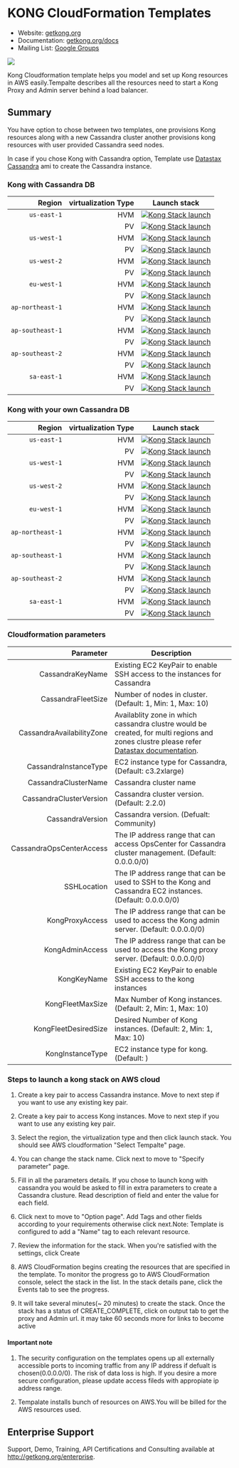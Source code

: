 # KONG CloudFormation Templates

- Website: [getkong.org][kong-url]
- Documentation: [getkong.org/docs][kong-docs]
- Mailing List: [Google Groups][google-groups-url]

[![][kong-logo]][kong-url]



Kong Cloudformation template helps you model and set up Kong resources in AWS easily.Tempalte describes all the resources need to start a Kong Proxy and Admin server behind a load balancer.


## Summary

You have option to chose between two templates, one provisions Kong resources along with a new Cassandra cluster another provisions kong resources with user provided Cassandra seed nodes. 

In case if you chose Kong with Cassandra option, Template use [Datastax Cassandra](http://docs.datastax.com/en/cassandra/2.2/cassandra/install/installAMI.html) ami to create the Cassandra instance.


###  Kong with Cassandra DB



| Region          | virtualization Type                      | Launch stack                                 |
| ---------------:|------------------------------------------:|----------------------------------------------|
| `us-east-1`          | HVM | [![Kong Stack launch][kong-stack-badge]][us-east-1-caas-hvm-stack-url]       |
|				       | PV | [![Kong Stack launch][kong-stack-badge]][us-east-1-caas-pv-stack-url]         |
| `us-west-1`          | HVM | [![Kong Stack launch][kong-stack-badge]][us-west-1-caas-hvm-stack-url]       |
|				       | PV | [![Kong Stack launch][kong-stack-badge]][us-west-1-caas-pv-stack-url]         |
| `us-west-2`          | HVM |[![Kong Stack launch][kong-stack-badge]][us-west-2-caas-hvm-stack-url]       |
|				       | PV | [![Kong Stack launch][kong-stack-badge]][us-west-2-caas-pv-stack-url]         |
| `eu-west-1`          | HVM | [![Kong Stack launch][kong-stack-badge]][eu-west-1-caas-hvm-stack-url]       |
|				       | PV | [![Kong Stack launch][kong-stack-badge]][eu-west-1-caas-pv-stack-url]         |
| `ap-northeast-1`     | HVM |[![Kong Stack launch][kong-stack-badge]][ap-northeast-1-caas-hvm-stack-url]  |
|				       | PV | [![Kong Stack launch][kong-stack-badge]][ap-northeast-1-caas-pv-stack-url]    |
| `ap-southeast-1`     | HVM |[![Kong Stack launch][kong-stack-badge]][ap-southeast-1-caas-hvm-stack-url]  |
|				       | PV | [![Kong Stack launch][kong-stack-badge]][ap-southeast-1-caas-pv-stack-url]    |
| `ap-southeast-2`     | HVM |[![Kong Stack launch][kong-stack-badge]][ap-southeast-2-caas-hvm-stack-url]  |
|				       | PV | [![Kong Stack launch][kong-stack-badge]][ap-southeast-2-caas-pv-stack-url]    |
| `sa-east-1`          | HVM| [![Kong Stack launch][kong-stack-badge]][sa-east-1-caas-hvm-stack-url]       |
|				       | PV | [![Kong Stack launch][kong-stack-badge]][sa-east-1-caas-pv-stack-url]         |

###  Kong with your own Cassandra DB


| Region          | virtualization Type                      | Launch stack                                 |
| ---------------:|------------------------------------------:|----------------------------------------------|
| `us-east-1`          | HVM | [![Kong Stack launch][kong-stack-badge]][us-east-1-hvm-stack-url]       |
				       | PV |  [![Kong Stack launch][kong-stack-badge]][us-east-1-pv-stack-url]         |
| `us-west-1`          | HVM | [![Kong Stack launch][kong-stack-badge]][us-west-1-hvm-stack-url]       |
				       | PV |  [![Kong Stack launch][kong-stack-badge]][us-west-1-pv-stack-url]         |
| `us-west-2`          | HVM | [![Kong Stack launch][kong-stack-badge]][us-west-2-hvm-stack-url]       |
				       | PV |  [![Kong Stack launch][kong-stack-badge]][us-west-2-pv-stack-url]         |
| `eu-west-1`          | HVM | [![Kong Stack launch][kong-stack-badge]][eu-west-1-hvm-stack-url]       |
				       | PV |  [![Kong Stack launch][kong-stack-badge]][eu-west-1-pv-stack-url]         |
| `ap-northeast-1`     | HVM | [![Kong Stack launch][kong-stack-badge]][ap-northeast-1-hvm-stack-url]  |
				       | PV |  [![Kong Stack launch][kong-stack-badge]][ap-northeast-1-pv-stack-url]    |
| `ap-southeast-1`     | HVM | [![Kong Stack launch][kong-stack-badge]][ap-southeast-1-hvm-stack-url]  |
				       | PV |  [![Kong Stack launch][kong-stack-badge]][ap-southeast-1-pv-stack-url]    |
| `ap-southeast-2`     | HVM | [![Kong Stack launch][kong-stack-badge]][ap-southeast-2-hvm-stack-url]  |
				       | PV |  [![Kong Stack launch][kong-stack-badge]][ap-southeast-2-pv-stack-url]    |
| `sa-east-1`          | HVM | [![Kong Stack launch][kong-stack-badge]][sa-east-1-hvm-stack-url]       |
				       | PV |  [![Kong Stack launch][kong-stack-badge]][sa-east-1-pv-stack-url]         |
 
 
### Cloudformation parameters
 
| Parameter          | Description                                                           |
| ---------------:|---------------------------------------------------------------------------|   
|CassandraKeyName | Existing EC2 KeyPair to enable SSH access to the instances for Cassandra |
|CassandraFleetSize|Number of nodes in cluster. (Default: 1, Min: 1, Max: 10) |
|CassandraAvailabilityZone| Availablity zone in which cassandra clustre would be created, for multi regions and zones clustre please refer [Datastax documentation](http://docs.datastax.com/en/cassandra/2.2/cassandra/planning/planPlanningEC2.html?scroll=planPlanningEC2__multi-region-deploy).|
|CassandraInstanceType|EC2 instance type for Cassandra, (Default: c3.2xlarge)|
|CassandraClusterName|Cassandra cluster name|
|CassandraClusterVersion|Cassandra cluster version. (Default: 2.2.0)|
|CassandraVersion|Cassandra version. (Defualt: Community)|
|CassandraOpsCenterAccess|The IP address range that can access OpsCenter for Cassandra cluster management.  (Default: 0.0.0.0/0)|
|SSHLocation|The IP address range that can be used to SSH to the Kong and Cassandra EC2 instances. (Default: 0.0.0.0/0)|
|KongProxyAccess|The IP address range that can be used to access the Kong admin server. (Default: 0.0.0.0/0)|
|KongAdminAccess|The IP address range that can be used to access the Kong proxy server. (Default: 0.0.0.0/0)|
|KongKeyName|Existing EC2 KeyPair to enable SSH access to the kong instances|
|KongFleetMaxSize|Max Number of Kong instances. (Default: 2, Min: 1, Max: 10)|
|KongFleetDesiredSize|Desired Number of Kong instances. (Default: 2, Min: 1, Max: 10)|
|KongInstanceType|EC2 instance type for kong. (Default: )|


### Steps to launch a kong stack on AWS cloud

1.	Create a key pair to access Cassandra instance. Move to next step if you want to use any existing key pair.

2.	Create a key pair to access Kong instances. Move to next step if you want to use any existing key pair.

3.	Select the region, the virtualization type and then click launch stack. You should see AWS cloudformation "Select Tempalte" page.

4.	You can change the stack name. Click next to move to "Specify parameter" page.

5.	Fill in all the parameters details. If you chose to launch kong with cassandra you would be asked to fill in extra parameters to create a Cassandra clusture. Read description of field and enter the value for each field. 

6.	Click next to move to "Option page". Add Tags and other fields according to your requirements otherwise click next.Note: Template is configured to add a "Name" tag to each relevant resource. 

7.	Review the information for the stack. When you're satisfied with the settings, click Create

8.	AWS CloudFormation begins creating the resources that are specified in the template. To monitor the progress go to AWS CloudFormation console, select the stack in the list. In the stack details pane, click the Events tab to see the progress. 

9. It will take several minutes(~ 20 minutes) to create the stack. Once the stack has a status of CREATE_COMPLETE, click on output tab 
	to get the proxy and Admin url. it may take 60 seconds more for links to become active 
 

#### Important note

1.	 The security configuration on the templates opens up all externally accessible ports to incoming traffic from any IP address if defualt is chosen(0.0.0.0/0). The risk of data loss is high. If you desire a more secure configuration, please update access fileds with appropiate ip address range.

2. Tempalate installs bunch of resources on AWS.You will be billed for the AWS resources used.


 
 







## Enterprise Support

Support, Demo, Training, API Certifications and Consulting available at http://getkong.org/enterprise.

[kong-url]: http://getkong.org/
[kong-docs]: http://getkong.org/docs/

[kong-logo]: http://i.imgur.com/4jyQQAZ.png
[kong-benefits]: http://cl.ly/image/1B3J3b3h1H1c/Image%202015-07-07%20at%206.57.25%20PM.png

[mashape-url]: https://www.mashape.com

[license-url]: https://github.com/Mashape/kong/blob/master/LICENSE
[license-badge]: https://img.shields.io/github/license/mashape/kong.svg

[gitter-url]: https://gitter.im/Mashape/kong
[gitter-badge]: https://img.shields.io/badge/Gitter-Join%20Chat-blue.svg

[google-groups-url]: https://groups.google.com/forum/#!forum/konglayer


[us-east-1-caas-hvm-stack-url]: https://console.aws.amazon.com/cloudformation/home?region=us-east-1#/stacks/new?stackName=kong-elb-cassandra-hvm&templateURL=https:%2F%2Fs3.amazonaws.com%2Fkong-cf-templates%2Fv1.0%2Fkong-elb-cassandra-hvm.template

[us-west-1-caas-hvm-stack-url]: https://console.aws.amazon.com/cloudformation/home?region=us-west-1#/stacks/new?stackName=kong-elb-cassandra-hvm&templateURL=https:%2F%2Fs3.amazonaws.com%2Fkong-cf-templates%2Fv1.0%2Fkong-elb-cassandra-hvm.template

[us-west-2-caas-hvm-stack-url]: https://console.aws.amazon.com/cloudformation/home?region=us-west-2#/stacks/new?stackName=kong-elb-cassandra-hvm&templateURL=https:%2F%2Fs3.amazonaws.com%2Fkong-cf-templates%2Fv1.0%2Fkong-elb-cassandra-hvm.template

[eu-west-1-caas-hvm-stack-url]: https://console.aws.amazon.com/cloudformation/home?region=eu-west-1#/stacks/new?stackName=kong-elb-cassandra-hvm&templateURL=https:%2F%2Fs3.amazonaws.com%2Fkong-cf-templates%2Fv1.0%2Fkong-elb-cassandra-hvm.template

[ap-northeast-1-caas-hvm-stack-url]: https://console.aws.amazon.com/cloudformation/home?region=ap-northeast-1#/stacks/new?stackName=kong-elb-cassandra-hvm&templateURL=https:%2F%2Fs3.amazonaws.com%2Fkong-cf-templates%2Fv1.0%2Fkong-elb-cassandra-hvm.template

[ap-southeast-1-caas-hvm-stack-url]: https://console.aws.amazon.com/cloudformation/home?region=ap-southeast-1#/stacks/new?stackName=kong-elb-cassandra-hvm&templateURL=https:%2F%2Fs3.amazonaws.com%2Fkong-cf-templates%2Fv1.0%2Fkong-elb-cassandra-hvm.template

[ap-southeast-2-caas-hvm-stack-url]: https://console.aws.amazon.com/cloudformation/home?region=ap-southeast-2#/stacks/new?stackName=kong-elb-cassandra-hvm&templateURL=https:%2F%2Fs3.amazonaws.com%2Fkong-cf-templates%2Fv1.0%2Fkong-elb-cassandra-hvm.template


[sa-east-1-caas-hvm-stack-url]: https://console.aws.amazon.com/cloudformation/home?region=sa-east-1#/stacks/new?stackName=kong-elb-cassandra-hvm&templateURL=https:%2F%2Fs3.amazonaws.com%2Fkong-cf-templates%2Fv1.0%2Fkong-elb-cassandra-hvm.template

[us-east-1-caas-pv-stack-url]: https://console.aws.amazon.com/cloudformation/home?region=us-east-1#/stacks/new?stackName=kong-elb-cassandra-pv&templateURL=https:%2F%2Fs3.amazonaws.com%2Fkong-cf-templates%2Fv1.0%2Fkong-elb-cassandra-pv.template

[us-west-1-caas-pv-stack-url]: https://console.aws.amazon.com/cloudformation/home?region=us-west-1#/stacks/new?stackName=kong-elb-cassandra-pv&templateURL=https:%2F%2Fs3.amazonaws.com%2Fkong-cf-templates%2Fv1.0%2Fkong-elb-cassandra-pv.template

[us-west-2-caas-pv-stack-url]: https://console.aws.amazon.com/cloudformation/home?region=us-west-2#/stacks/new?stackName=kong-elb-cassandra-pv&templateURL=https:%2F%2Fs3.amazonaws.com%2Fkong-cf-templates%2Fv1.0%2Fkong-elb-cassandra-pv.template

[eu-west-1-caas-pv-stack-url]: https://console.aws.amazon.com/cloudformation/home?region=eu-west-1#/stacks/new?stackName=kong-elb-cassandra-pv&templateURL=https:%2F%2Fs3.amazonaws.com%2Fkong-cf-templates%2Fv1.0%2Fkong-elb-cassandra-pv.template

[ap-northeast-1-caas-pv-stack-url]: https://console.aws.amazon.com/cloudformation/home?region=ap-northeast-1#/stacks/new?stackName=kong-elb-cassandra-pv&templateURL=https:%2F%2Fs3.amazonaws.com%2Fkong-cf-templates%2Fv1.0%2Fkong-elb-cassandra-pv.template

[ap-southeast-1-caas-pv-stack-url]: https://console.aws.amazon.com/cloudformation/home?region=ap-southeast-1#/stacks/new?stackName=kong-elb-cassandra-pv&templateURL=https:%2F%2Fs3.amazonaws.com%2Fkong-cf-templates%2Fv1.0%2Fkong-elb-cassandra-pv.template

[ap-southeast-2-caas-pv-stack-url]: https://console.aws.amazon.com/cloudformation/home?region=ap-southeast-2#/stacks/new?stackName=kong-elb-cassandra-pv&templateURL=https:%2F%2Fs3.amazonaws.com%2Fkong-cf-templates%2Fv1.0%2Fkong-elb-cassandra-pv.template


[sa-east-1-caas-pv-stack-url]: https://console.aws.amazon.com/cloudformation/home?region=sa-east-1#/stacks/new?stackName=kong-elb-cassandra-pv&templateURL=https:%2F%2Fs3.amazonaws.com%2Fkong-cf-templates%2Fv1.0%2Fkong-elb-cassandra-pv.template




[us-east-1-hvm-stack-url]: https://console.aws.amazon.com/cloudformation/home?region=us-east-1#/stacks/new?stackName=kong-elb-hvm&templateURL=https:%2F%2Fs3.amazonaws.com%2Fkong-cf-templates%2Fv1.0%2Fkong-elb-hvm.template

[us-west-1-hvm-stack-url]: https://console.aws.amazon.com/cloudformation/home?region=us-west-1#/stacks/new?stackName=kong-elb-hvm&templateURL=https:%2F%2Fs3.amazonaws.com%2Fkong-cf-templates%2Fv1.0%2Fkong-elb-hvm.template

[us-west-2-hvm-stack-url]: https://console.aws.amazon.com/cloudformation/home?region=us-west-2#/stacks/new?stackName=kong-elb-hvm&templateURL=https:%2F%2Fs3.amazonaws.com%2Fkong-cf-templates%2Fv1.0%2Fkong-elb-hvm.template

[eu-west-1-hvm-stack-url]: https://console.aws.amazon.com/cloudformation/home?region=eu-west-1#/stacks/new?stackName=kong-elb-hvm&templateURL=https:%2F%2Fs3.amazonaws.com%2Fkong-cf-templates%2Fv1.0%2Fkong-elb-hvm.template

[ap-northeast-1-hvm-stack-url]: https://console.aws.amazon.com/cloudformation/home?region=ap-northeast-1#/stacks/new?stackName=kong-elb-hvm&templateURL=https:%2F%2Fs3.amazonaws.com%2Fkong-cf-templates%2Fv1.0%2Fkong-elb-hvm.template

[ap-southeast-1-hvm-stack-url]: https://console.aws.amazon.com/cloudformation/home?region=ap-southeast-1#/stacks/new?stackName=kong-elb-hvm&templateURL=https:%2F%2Fs3.amazonaws.com%2Fkong-cf-templates%2Fv1.0%2Fkong-elb-hvm.template

[ap-southeast-2-hvm-stack-url]: https://console.aws.amazon.com/cloudformation/home?region=ap-southeast-2#/stacks/new?stackName=kong-elb-hvm&templateURL=https:%2F%2Fs3.amazonaws.com%2Fkong-cf-templates%2Fv1.0%2Fkong-elb-hvm.template


[sa-east-1-hvm-stack-url]: https://console.aws.amazon.com/cloudformation/home?region=sa-east-1#/stacks/new?stackName=kong-elb&templateURL=https:%2F%2Fs3.amazonaws.com%2Fkong-cf-templates%2Fv1.0%2Fkong-elb-hvm.template

[us-east-1-pv-stack-url]: https://console.aws.amazon.com/cloudformation/home?region=us-east-1#/stacks/new?stackName=kong-elb-pv&templateURL=https:%2F%2Fs3.amazonaws.com%2Fkong-cf-templates%2Fv1.0%2Fkong-elb-pv.template

[us-west-1-pv-stack-url]: https://console.aws.amazon.com/cloudformation/home?region=us-west-1#/stacks/new?stackName=kong-elb-pv&templateURL=https:%2F%2Fs3.amazonaws.com%2Fkong-cf-templates%2Fv1.0%2Fkong-elb-pv.template

[us-west-2-pv-stack-url]: https://console.aws.amazon.com/cloudformation/home?region=us-west-2#/stacks/new?stackName=kong-elb-pv&templateURL=https:%2F%2Fs3.amazonaws.com%2Fkong-cf-templates%2Fv1.0%2Fkong-elb-pv.template

[eu-west-1-pv-stack-url]: https://console.aws.amazon.com/cloudformation/home?region=eu-west-1#/stacks/new?stackName=kong-elb-pv&templateURL=https:%2F%2Fs3.amazonaws.com%2Fkong-cf-templates%2Fv1.0%2Fkong-elb-pv.template

[ap-northeast-1-pv-stack-url]: https://console.aws.amazon.com/cloudformation/home?region=ap-northeast-1#/stacks/new?stackName=kong-elb-pv&templateURL=https:%2F%2Fs3.amazonaws.com%2Fkong-cf-templates%2Fv1.0%2Fkong-elb-pv.template

[ap-southeast-1-pv-stack-url]: https://console.aws.amazon.com/cloudformation/home?region=ap-southeast-1#/stacks/new?stackName=kong-elb-pv&templateURL=https:%2F%2Fs3.amazonaws.com%2Fkong-cf-templates%2Fv1.0%2Fkong-elb-pv.template

[ap-southeast-2-pv-stack-url]: https://console.aws.amazon.com/cloudformation/home?region=ap-southeast-2#/stacks/new?stackName=kong-elb-pv&templateURL=https:%2F%2Fs3.amazonaws.com%2Fkong-cf-templates%2Fv1.0%2Fkong-elb-pv.template


[sa-east-1-pv-stack-url]: https://console.aws.amazon.com/cloudformation/home?region=sa-east-1#/stacks/new?stackName=kong-elb-pv&templateURL=https:%2F%2Fs3.amazonaws.com%2Fkong-cf-templates%2Fv1.0%2Fkong-elb-pv.template



[kong-stack-badge]: https://s3.amazonaws.com/cloudformation-examples/cloudformation-launch-stack.png



